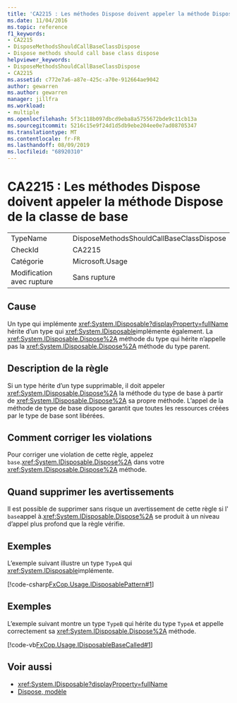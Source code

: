 ```yaml
---
title: 'CA2215 : Les méthodes Dispose doivent appeler la méthode Dispose de la classe de base'
ms.date: 11/04/2016
ms.topic: reference
f1_keywords:
- CA2215
- DisposeMethodsShouldCallBaseClassDispose
- Dispose methods should call base class dispose
helpviewer_keywords:
- DisposeMethodsShouldCallBaseClassDispose
- CA2215
ms.assetid: c772e7a6-a87e-425c-a70e-912664ae9042
author: gewarren
ms.author: gewarren
manager: jillfra
ms.workload:
- multiple
ms.openlocfilehash: 5f3c118b097dbcd9eba8a5755672bde9c11cb13a
ms.sourcegitcommit: 5216c15e9f24d1d5db9ebe204ee0e7ad08705347
ms.translationtype: MT
ms.contentlocale: fr-FR
ms.lasthandoff: 08/09/2019
ms.locfileid: "68920310"
---
```

# <a name="ca2215-dispose-methods-should-call-base-class-dispose"></a>CA2215 : Les méthodes Dispose doivent appeler la méthode Dispose de la classe de base

|||
|-|-|
|TypeName|DisposeMethodsShouldCallBaseClassDispose|
|CheckId|CA2215|
|Catégorie|Microsoft.Usage|
|Modification avec rupture|Sans rupture|

## <a name="cause"></a>Cause
Un type qui implémente <xref:System.IDisposable?displayProperty=fullName> hérite d’un type qui <xref:System.IDisposable>implémente également. La <xref:System.IDisposable.Dispose%2A> méthode du type qui hérite n’appelle pas la <xref:System.IDisposable.Dispose%2A> méthode du type parent.

## <a name="rule-description"></a>Description de la règle
Si un type hérite d’un type supprimable, il doit appeler <xref:System.IDisposable.Dispose%2A> la méthode du type de base à partir de <xref:System.IDisposable.Dispose%2A> sa propre méthode. L’appel de la méthode de type de base dispose garantit que toutes les ressources créées par le type de base sont libérées.

## <a name="how-to-fix-violations"></a>Comment corriger les violations
Pour corriger une violation de cette règle, appelez `base`.<xref:System.IDisposable.Dispose%2A> dans votre <xref:System.IDisposable.Dispose%2A> méthode.

## <a name="when-to-suppress-warnings"></a>Quand supprimer les avertissements
Il est possible de supprimer sans risque un avertissement de cette règle si l' `base`appel à.<xref:System.IDisposable.Dispose%2A> se produit à un niveau d’appel plus profond que la règle vérifie.

## <a name="example"></a>Exemples
L’exemple suivant illustre un type `TypeA` qui <xref:System.IDisposable>implémente.

[!code-csharp[FxCop.Usage.IDisposablePattern#1](../code-quality/codesnippet/CSharp/ca2215-dispose-methods-should-call-base-class-dispose_1.cs)]

## <a name="example"></a>Exemples
L’exemple suivant montre un type `TypeB` qui hérite du type `TypeA` et appelle correctement sa <xref:System.IDisposable.Dispose%2A> méthode.

[!code-vb[FxCop.Usage.IDisposableBaseCalled#1](../code-quality/codesnippet/VisualBasic/ca2215-dispose-methods-should-call-base-class-dispose_2.vb)]

## <a name="see-also"></a>Voir aussi

- <xref:System.IDisposable?displayProperty=fullName>
- [Dispose, modèle](/dotnet/standard/design-guidelines/dispose-pattern)